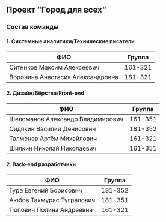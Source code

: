 ## Проект "Город для всех"

### Состав команды

#### 1. Системные аналитики/Технические писатели

| ФИО  | Группа  |
|---|---|
| Ситников Максим Алексеевич        | 161-321 |
| Воронина Анастасия Александровна  | 181-321 |

#### 2. Дизайн/Вёрстка/Front-end

| ФИО  | Группа  |
|---|---|
| Шеломанов Александр Владимирович  | 161-351 |
| Сидякин Василий Денисович         | 181-352 |
| Талменев Артём Михайлович         | 161-321 |
| Шилкин Николай Николаевич         | 161-351 |

#### 2. Back-end разработчики

| ФИО  | Группа  |
|---|---|
| Гура Евгений Борисович            | 181-352 |
| Аюбов Тахмурас Тугралович         | 181-351 |
| Попович Полина Андреевна          | 161-321 |

